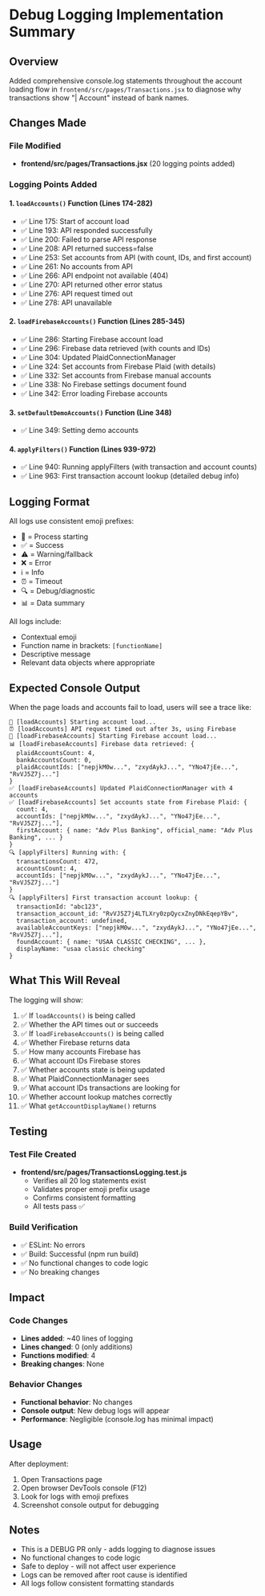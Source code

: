 # Debug Logging Implementation Summary

## Overview
Added comprehensive console.log statements throughout the account loading flow in `frontend/src/pages/Transactions.jsx` to diagnose why transactions show "| Account" instead of bank names.

## Changes Made

### File Modified
- **frontend/src/pages/Transactions.jsx** (20 logging points added)

### Logging Points Added

#### 1. `loadAccounts()` Function (Lines 174-282)
- ✅ Line 175: Start of account load
- ✅ Line 193: API responded successfully
- ✅ Line 200: Failed to parse API response
- ✅ Line 208: API returned success=false
- ✅ Line 253: Set accounts from API (with count, IDs, and first account)
- ✅ Line 261: No accounts from API
- ✅ Line 266: API endpoint not available (404)
- ✅ Line 270: API returned other error status
- ✅ Line 276: API request timed out
- ✅ Line 278: API unavailable

#### 2. `loadFirebaseAccounts()` Function (Lines 285-345)
- ✅ Line 286: Starting Firebase account load
- ✅ Line 296: Firebase data retrieved (with counts and IDs)
- ✅ Line 304: Updated PlaidConnectionManager
- ✅ Line 324: Set accounts from Firebase Plaid (with details)
- ✅ Line 332: Set accounts from Firebase manual accounts
- ✅ Line 338: No Firebase settings document found
- ✅ Line 342: Error loading Firebase accounts

#### 3. `setDefaultDemoAccounts()` Function (Line 348)
- ✅ Line 349: Setting demo accounts

#### 4. `applyFilters()` Function (Lines 939-972)
- ✅ Line 940: Running applyFilters (with transaction and account counts)
- ✅ Line 963: First transaction account lookup (detailed debug info)

## Logging Format

All logs use consistent emoji prefixes:
- 🔄 = Process starting
- ✅ = Success
- ⚠️ = Warning/fallback
- ❌ = Error
- ℹ️ = Info
- ⏰ = Timeout
- 🔍 = Debug/diagnostic
- 📊 = Data summary

All logs include:
- Contextual emoji
- Function name in brackets: `[functionName]`
- Descriptive message
- Relevant data objects where appropriate

## Expected Console Output

When the page loads and accounts fail to load, users will see a trace like:

```
🔄 [loadAccounts] Starting account load...
⏰ [loadAccounts] API request timed out after 3s, using Firebase
🔄 [loadFirebaseAccounts] Starting Firebase account load...
📊 [loadFirebaseAccounts] Firebase data retrieved: {
  plaidAccountsCount: 4,
  bankAccountsCount: 0,
  plaidAccountIds: ["nepjkM0w...", "zxydAykJ...", "YNo47jEe...", "RvVJ5Z7j..."]
}
✅ [loadFirebaseAccounts] Updated PlaidConnectionManager with 4 accounts
✅ [loadFirebaseAccounts] Set accounts state from Firebase Plaid: {
  count: 4,
  accountIds: ["nepjkM0w...", "zxydAykJ...", "YNo47jEe...", "RvVJ5Z7j..."],
  firstAccount: { name: "Adv Plus Banking", official_name: "Adv Plus Banking", ... }
}
🔍 [applyFilters] Running with: {
  transactionsCount: 472,
  accountsCount: 4,
  accountIds: ["nepjkM0w...", "zxydAykJ...", "YNo47jEe...", "RvVJ5Z7j..."]
}
🔍 [applyFilters] First transaction account lookup: {
  transactionId: "abc123",
  transaction_account_id: "RvVJ5Z7j4LTLXry0zpQycxZnyDNkEqepYBv",
  transaction_account: undefined,
  availableAccountKeys: ["nepjkM0w...", "zxydAykJ...", "YNo47jEe...", "RvVJ5Z7j..."],
  foundAccount: { name: "USAA CLASSIC CHECKING", ... },
  displayName: "usaa classic checking"
}
```

## What This Will Reveal

The logging will show:
1. ✅ If `loadAccounts()` is being called
2. ✅ Whether the API times out or succeeds
3. ✅ If `loadFirebaseAccounts()` is being called
4. ✅ Whether Firebase returns data
5. ✅ How many accounts Firebase has
6. ✅ What account IDs Firebase stores
7. ✅ Whether accounts state is being updated
8. ✅ What PlaidConnectionManager sees
9. ✅ What account IDs transactions are looking for
10. ✅ Whether account lookup matches correctly
11. ✅ What `getAccountDisplayName()` returns

## Testing

### Test File Created
- **frontend/src/pages/TransactionsLogging.test.js**
  - Verifies all 20 log statements exist
  - Validates proper emoji prefix usage
  - Confirms consistent formatting
  - All tests pass ✅

### Build Verification
- ✅ ESLint: No errors
- ✅ Build: Successful (npm run build)
- ✅ No functional changes to code logic
- ✅ No breaking changes

## Impact

### Code Changes
- **Lines added**: ~40 lines of logging
- **Lines changed**: 0 (only additions)
- **Functions modified**: 4
- **Breaking changes**: None

### Behavior Changes
- **Functional behavior**: No changes
- **Console output**: New debug logs will appear
- **Performance**: Negligible (console.log has minimal impact)

## Usage

After deployment:
1. Open Transactions page
2. Open browser DevTools console (F12)
3. Look for logs with emoji prefixes
4. Screenshot console output for debugging

## Notes

- This is a DEBUG PR only - adds logging to diagnose issues
- No functional changes to code logic
- Safe to deploy - will not affect user experience
- Logs can be removed after root cause is identified
- All logs follow consistent formatting standards
